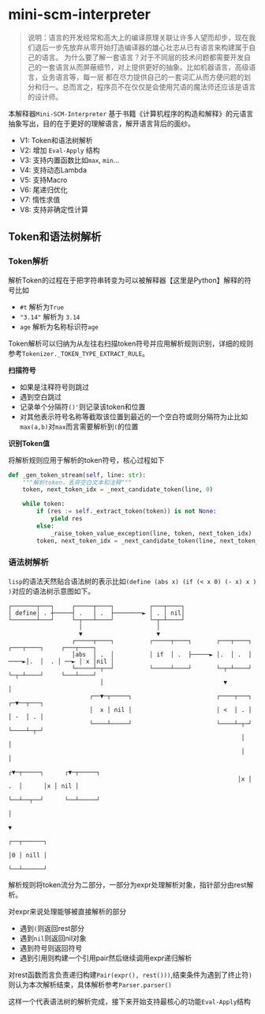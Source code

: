 # mini-scm-interpreter

> 说明：语言的开发经常和高大上的编译原理关联让许多人望而却步，现在我们退后一步先放弃从零开始打造编译器的雄心壮志从已有语言来构建属于自己的语言。
> 为什么要了解一套语言？对于不同层的技术问题都需要开发自己的一套语言从而屏蔽细节，对上提供更好的抽象。比如机器语言，高级语言，业务语言等，每一层
> 都在尽力提供自己的一套词汇从而方便问题的划分和归一。总而言之，程序员不在仅仅是会使用咒语的魔法师还应该是语言的设计师。


本解释器`Mini-SCM-Interpreter` 基于书籍《计算机程序的构造和解释》的元语言抽象写出，目的在于更好的理解语言，解开语言背后的面纱。

- V1: Token和语法树解析
- V2: 增加 `Eval-Apply` 结构
- V3: 支持内置函数比如`max`, `min`...
- V4: 支持动态Lambda
- V5: 支持Macro
- V6: 尾递归优化
- V7: 惰性求值
- V8: 支持非确定性计算

## Token和语法树解析

### Token解析

解析Token的过程在于把字符串转变为可以被解释器【这里是Python】解释的符号比如

- `#t` 解析为`True`
- `"3.14"` 解析为 `3.14`
- `age` 解析为名称标识符`age`

Token解析可以归纳为从左往右扫描token符号并应用解析规则识别，详细的规则参考`Tokenizer._TOKEN_TYPE_EXTRACT_RULE`。

**扫描符号**

- 如果是注释符号则跳过
- 遇到空白跳过
- 记录单个分隔符`()'`则记录该token和位置
- 对其他表示符号名称等截取该位置到最近的一个空白符或则分隔符为止比如`max(a,b)`对`max`而言需要解析到`(`的位置

**识别Token值**

将解析规则应用于解析的token符号，核心过程如下

```python
def _gen_token_stream(self, line: str):
    """解析token，丢弃空白文本和注释"""
    token, next_token_idx = _next_candidate_token(line, 0)

    while token:
        if (res := self._extract_token(token)) is not None:
            yield res
        else:
            _raise_token_value_exception(line, token, next_token_idx)
        token, next_token_idx = _next_candidate_token(line, next_token_idx)
```

### 语法树解析

`lisp`的语法天然贴合语法树的表示比如`(define (abs x) (if (< x 0) (- x) x ) )`对应的语法树示意图如下。


```
┌───────┬───┐     ┌─────┬────┐          ┌───┬────┐                                                  
│ define│ . ┼─────┤ .   │ .  ├────────► │ . │ nil│                                                  
└───────┴───┘     └─┬───┴────┘          └─┬─┴────┘                                                  
                    │                     │                                                         
                    ▼                     ▼                                                         
                  ┌─────┬────┐          ┌─────┬────┐       ┌───┬────┐      ┌───┬────┐     ┌───┬────┐
                  │abs  │ .  │          │ if  │ .  ├─────► │.  │ .  │ ────►│.  │  . │ ──► │ x │nil │
                  └─────┴─┬──┘          └─────┴────┘       └─┬─┴────┘      └─┬─┴────┘     └───┴────┘
                          │                                  ▼               │                      
                       ┌──▼─┬─────┐                        ┌────┬───┐      ┌─▼──┬───┐               
                       │  x │ nil │                        │ <  │ . │      │ -  │ . │               
                       └────┴─────┘                        └────┴─┬─┘      └────┴─┬─┘               
                                                                  │               │                 
                                                                  │               │                 
                                                                 ┌▼─┬─────┐      ┌▼─┬─────┐         
                                                                 │x │  .  │      │x │ nil │         
                                                                 └──┴──┬──┘      └──┴─────┘         
                                                                       │                            
                                                                       ▼                            
                                                                      ┌──┬──────┐                   
                                                                      │0 │ nill │                   
                                                                      └──┴──────┘                                                                                                                          
```

解析规则将token流分为二部分，一部分为expr处理解析对象，指针部分由rest解析。

对expr来说处理能够被直接解析的部分
- 遇到`(`则返回rest部分
- 遇到`nil`则返回nil对象
- 遇到符号则返回符号
- 遇到引用则构建一个引用pair然后继续调用expr递归解析

对rest函数而言负责递归构建`Pair(expr(), rest()))`,结束条件为遇到了终止符`)`则认为本次解析结束，具体解析参考`Parser.parser()`

这样一个代表语法树的解析完成，接下来开始支持最核心的功能`Eval-Apply`结构